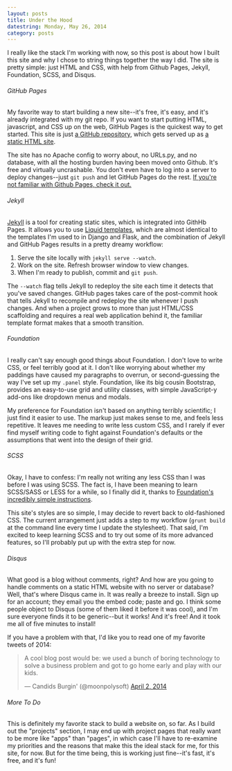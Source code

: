 ```yaml
---
layout: posts
title: Under the Hood
datestring: Monday, May 26, 2014
category: posts
---
```


I really like the stack I'm working with now, so this post is about how I built this site and why I chose to string things together the way I did. The site is pretty simple: just HTML and CSS, with help from Github Pages, Jekyll, Foundation, SCSS, and Disqus. 

###### GitHub Pages

My favorite way to start building a new site\-\-it\'s free, it\'s easy, and it\'s already integrated with my git repo. If you want to start putting HTML, javascript, and CSS up on the web, GitHub Pages is the quickest way to get started. This site is just [a GitHub repository](https://github.com/michaelsnook/michaelsnook), which gets served up as [a static HTML site](http://michaelsnook.github.io/michaelsnook). 

The site has no Apache config to worry about, no URLs.py, and no database, with all the hosting burden having been moved onto Github.  It\'s free and virtually uncrashable. You don\'t even have to log into a server to deploy changes\-\-just `git push` and let GitHub Pages do the rest. [If you\'re not familiar with Github Pages, check it out.](https://pages.github.com/)

###### Jekyll

[Jekyll](http://jekyllrb.com/) is a tool for creating static sites, which is integrated into GithHb Pages. It allows you to use [Liquid templates](http://liquidmarkup.org/), which are almost identical to the templates I\'m used to in Django and Flask, and the combination of Jekyll and GitHub Pages results in a pretty dreamy workflow: 

1. Serve the site locally with `jekyll serve --watch`. 
1. Work on the site. Refresh browser window to view changes.
1. When I\'m ready to publish, commit and `git push`.

The `--watch` flag tells Jekyll to redeploy the site each time it detects that you\'ve saved changes. GitHub pages takes care of the post-commit hook that tells Jekyll to recompile and redeploy the site whenever I push changes. And when a project grows to more than just HTML/CSS scaffolding and requires a real web application behind it, the familiar template format makes that a smooth transition.

###### Foundation

I really can\'t say enough good things about Foundation. I don\'t love to write CSS, or feel terribly good at it. I don\'t like worrying about whether my paddings have caused my paragraphs to overrun, or second-guessing the way I\'ve set up my `.panel` style. Foundation, like its big cousin Bootstrap, provides an easy-to-use grid and utility classes, with simple JavaScript-y add-ons like dropdown menus and modals.

My preference for Foundation isn\'t based on anything terribly scientific; I just find it easier to use. The markup just makes sense to me, and feels less repetitive. It leaves me needing to write less custom CSS, and I rarely if ever find myself writing code to fight against Foundation\'s defaults or the assumptions that went into the design of their grid. 

###### SCSS

Okay, I have to confess: I\'m really not writing any less CSS than I was before I was using SCSS. The fact is, I have been meaning to learn SCSS/SASS or LESS for a while, so I finally did it, thanks to [Foundation\'s incredibly simple instructions](http://foundation.zurb.com/docs/sass.HTML). 

This site\'s styles are so simple, I may decide to revert back to old-fashioned CSS. The current arrangement just adds a step to my workflow (`grunt build` at the command line every time I update the stylesheet). That said, I\'m excited to keep learning SCSS and to try out some of its more advanced features, so I\'ll probably put up with the extra step for now.

###### Disqus

What good is a blog without comments, right? And how are you going to handle comments on a static HTML website with no server or database? Well, that\'s where Disqus came in. It was really a breeze to install. Sign up for an account; they email you the embed code; paste and go. I think some people object to Disqus (some of them liked it before it was cool), and I\'m sure everyone finds it to be generic\-\-but it works! And it\'s free! And it took me all of five minutes to install!

If you have a problem with that, I\'d like you to read one of my favorite tweets of 2014:

<blockquote class="twitter-tweet" lang="en"><p>A cool blog post would be: we used a bunch of boring technology to solve a business problem and got to go home early and play with our kids.</p>&mdash; Candids Burgin&#39; (@moonpolysoft) <a href="https://twitter.com/moonpolysoft/statuses/451494961557434368">April 2, 2014</a></blockquote>
<script async src="//platform.twitter.com/widgets.js" charset="utf-8"></script>

###### More To Do

This is definitely my favorite stack to build a website on, so far. As I build out the \"projects\" section, I may end up with project pages that really want to be more like \"apps\" than \"pages\", in which case I\'ll have to re-examine my priorities and the reasons that make this the ideal stack for me, for this site, for now. But for the time being, this is working just fine\-\-it\'s fast, it\'s free, and it\'s fun!

